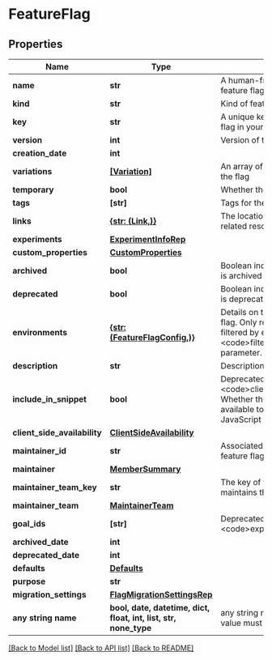 # FeatureFlag


## Properties
Name | Type | Description | Notes
------------ | ------------- | ------------- | -------------
**name** | **str** | A human-friendly name for the feature flag | 
**kind** | **str** | Kind of feature flag | 
**key** | **str** | A unique key used to reference the flag in your code | 
**version** | **int** | Version of the feature flag | 
**creation_date** | **int** |  | 
**variations** | [**[Variation]**](Variation.md) | An array of possible variations for the flag | 
**temporary** | **bool** | Whether the flag is a temporary flag | 
**tags** | **[str]** | Tags for the feature flag | 
**links** | [**{str: (Link,)}**](Link.md) | The location and content type of related resources | 
**experiments** | [**ExperimentInfoRep**](ExperimentInfoRep.md) |  | 
**custom_properties** | [**CustomProperties**](CustomProperties.md) |  | 
**archived** | **bool** | Boolean indicating if the feature flag is archived | 
**deprecated** | **bool** | Boolean indicating if the feature flag is deprecated | 
**environments** | [**{str: (FeatureFlagConfig,)}**](FeatureFlagConfig.md) | Details on the environments for this flag. Only returned if the request is filtered by environment, using the &lt;code&gt;filterEnv&lt;/code&gt; query parameter. | 
**description** | **str** | Description of the feature flag | [optional] 
**include_in_snippet** | **bool** | Deprecated, use &lt;code&gt;clientSideAvailability&lt;/code&gt;. Whether this flag should be made available to the client-side JavaScript SDK | [optional] 
**client_side_availability** | [**ClientSideAvailability**](ClientSideAvailability.md) |  | [optional] 
**maintainer_id** | **str** | Associated maintainerId for the feature flag | [optional] 
**maintainer** | [**MemberSummary**](MemberSummary.md) |  | [optional] 
**maintainer_team_key** | **str** | The key of the associated team that maintains this feature flag | [optional] 
**maintainer_team** | [**MaintainerTeam**](MaintainerTeam.md) |  | [optional] 
**goal_ids** | **[str]** | Deprecated, use &lt;code&gt;experiments&lt;/code&gt; instead | [optional] 
**archived_date** | **int** |  | [optional] 
**deprecated_date** | **int** |  | [optional] 
**defaults** | [**Defaults**](Defaults.md) |  | [optional] 
**purpose** | **str** |  | [optional] 
**migration_settings** | [**FlagMigrationSettingsRep**](FlagMigrationSettingsRep.md) |  | [optional] 
**any string name** | **bool, date, datetime, dict, float, int, list, str, none_type** | any string name can be used but the value must be the correct type | [optional]

[[Back to Model list]](../README.md#documentation-for-models) [[Back to API list]](../README.md#documentation-for-api-endpoints) [[Back to README]](../README.md)


